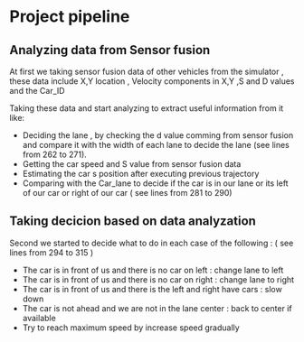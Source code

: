 # Project pipeline 

##  Analyzing data from Sensor fusion
At first we taking sensor fusion data of other vehicles from the simulator , these data include X,Y location , Velocity components in X,Y ,S and D values and the Car_ID<br>

Taking these data and start analyzing to extract useful information from it like:<br>
 - Deciding the lane , by checking the d value comming from sensor fusion and compare it with the width of each lane to decide the lane (see lines from 262 to 271).
 - Getting the car speed and S value from sensor fusion data 
 - Estimating the car s position after executing previous trajectory
 - Comparing with the Car_lane to decide if the car is in our lane or its left of our car or right of our car ( see lines from 281 to 290)

##  Taking decicion based on data analyzation 
Second we started to decide what to do in each case of the following : ( see lines from 294 to 315 )
  - The car is in front of us and there is no car on left : change lane to left 
  - The car is in front of us and there is no car on right : change lane to right 
  - The car is in front of us and there is the left and right have cars  : slow down 
  - The car is not ahead and we are not in the lane center : back to center if available
  - Try to reach maximum speed by increase speed gradually 

